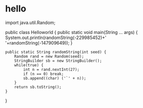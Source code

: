 # hello
import java.util.Random;

public class Helloworld {
    public static void main(String ... args) {
        System.out.println(randomString(-229985452)+' '+randomString(-147909649));
    }

    public static String randomString(int seed) {
        Random rand = new Random(seed);
        StringBuilder sb = new StringBuilder();
        while(true) {
            int n = rand.nextInt(27);
            if (n == 0) break;
            sb.append((char) ('`' + n));
        }
        return sb.toString();
    }
}